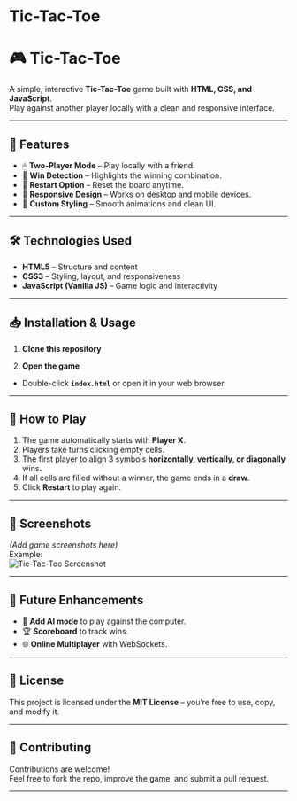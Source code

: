 # Tic-Tac-Toe
# 🎮 Tic-Tac-Toe

A simple, interactive **Tic-Tac-Toe** game built with **HTML, CSS, and JavaScript**.  
Play against another player locally with a clean and responsive interface.

---

## 🚀 Features

- 🖱 **Two-Player Mode** – Play locally with a friend.
- 🎯 **Win Detection** – Highlights the winning combination.
- 🔄 **Restart Option** – Reset the board anytime.
- 📱 **Responsive Design** – Works on desktop and mobile devices.
- 🎨 **Custom Styling** – Smooth animations and clean UI.

---

## 🛠 Technologies Used

- **HTML5** – Structure and content
- **CSS3** – Styling, layout, and responsiveness
- **JavaScript (Vanilla JS)** – Game logic and interactivity

---

## 📥 Installation & Usage

1. **Clone this repository**
   

 3. **Open the game**
- Double-click **`index.html`** or open it in your web browser.

---

## 🎯 How to Play

1. The game automatically starts with **Player X**.
2. Players take turns clicking empty cells.
3. The first player to align 3 symbols **horizontally, vertically, or diagonally** wins.
4. If all cells are filled without a winner, the game ends in a **draw**.
5. Click **Restart** to play again.

---

## 📸 Screenshots

*(Add game screenshots here)*  
Example:  
![Tic-Tac-Toe Screenshot](./screenshot.png)

---

## 📌 Future Enhancements

- 🤖 **Add AI mode** to play against the computer.
- 🏆 **Scoreboard** to track wins.
- 🌐 **Online Multiplayer** with WebSockets.

---

## 📜 License

This project is licensed under the **MIT License** – you’re free to use, copy, and modify it.

---

## 🤝 Contributing

Contributions are welcome!  
Feel free to fork the repo, improve the game, and submit a pull request.

---

